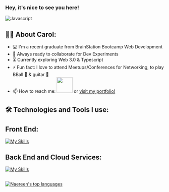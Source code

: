 ### Hey, it's nice to see you here!


   ![Javascript](https://miro.medium.com/max/1400/1*EVYr7K-N_CNFRJtD4KiQEg.gif)





## 👩‍💻  About Carol:

- 💻 I'm a recent graduate from BrainStation Bootcamp Web Development
- 🚀 Always ready to collaborate for Dev Experiments
- ⏳ Currently exploring Web 3.0 & Typescript
- ⚡ Fun fact: I love to attend Meetups/Conferences for Networking, 
to play BBall 🏀 & guitar 🎸 
- 📫 How to reach me: <a href="https://www.linkedin.com/in/carolaine-bonk/"><img src="https://img.shields.io/badge/LinkedIn-0077B5?style=for-the-badge&logo=linkedin&logoColor=white" width="50px"/></a> or <a href="https://www.carolbonk.dev/">visit my portfolio!</a>




## 🛠️ Technologies and Tools I use:

## Front End: 
[![My Skills](https://skillicons.dev/icons?i=html,css,sass,js,react,vscode)](https://skillicons.dev)


## Back End and Cloud Services: 
[![My Skills](https://skillicons.dev/icons?i=nodejs,express,mysql,heroku,netlify)](https://skillicons.dev)




##
[![Naereen's top languages](https://github-readme-stats.vercel.app/api/top-langs/?username=carolbonk&theme=blue-green)](https://github.com/anuraghazra/github-readme-stats)





